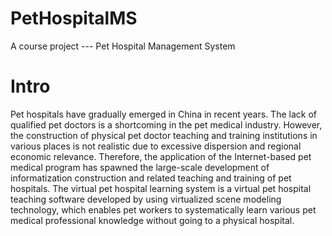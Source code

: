 # PetHospitalMS
A course project --- Pet Hospital Management System

# Intro
Pet hospitals have gradually emerged in China in recent years. The lack of qualified pet doctors is a shortcoming in the pet medical industry. However, the construction of physical pet doctor teaching and training institutions in various places is not realistic due to excessive dispersion and regional economic relevance. Therefore, the application of the Internet-based pet medical program has spawned the large-scale development of informatization construction and related teaching and training of pet hospitals.
The virtual pet hospital learning system is a virtual pet hospital teaching software developed by using virtualized scene modeling technology, which enables pet workers to systematically learn various pet medical professional knowledge without going to a physical hospital.
